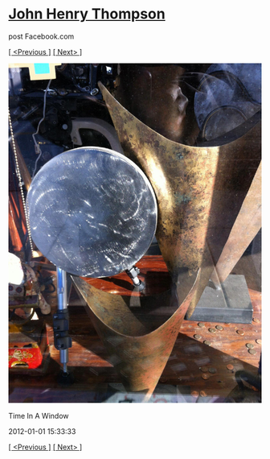 # [John Henry Thompson](../README.md)
post Facebook.com

[[ <Previous ]](2012-01-01-9.md) [[ Next> ]](2012-01-01-11.md)

[![](../media/2012-01-01/Time-In-A-Window-3.jpg)](../README.md)

Time In A Window

2012-01-01 15:33:33

[[ <Previous ]](2012-01-01-9.md) [[ Next> ]](2012-01-01-11.md)